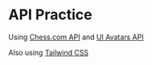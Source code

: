 # API Practice

Using [Chess.com API](https://www.chess.com/news/view/published-data-api#pubapi-endpoint-country) and [UI Avatars API](https://ui-avatars.com/)

Also using [Tailwind CSS](https://tailwindcss.com/)

